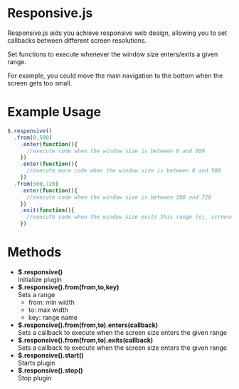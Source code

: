 Responsive.js
=============

Responsive.js aids you achieve responsive web design, allowing you to set callbacks between different screen resolutions.

Set functions to execute whenever the window  size enters/exits a given range.

For example, you could move the main navigation to the bottom when the screen gets too small.

Example Usage
=============
```javascript
$.responsive()
  .from(0,500)
    .enter(function(){
      //execute code when the window size is between 0 and 500
    })
    .enter(function(){
      //execute more code when the window size is between 0 and 500
    })
  .from(500,720)
    .enter(function(){
      //execute code when the window size is between 500 and 720
    })
    .exit(function(){
      //execute code when the window size exits this range (ej. screens bigger than 500)
    })
```

Methods
=======


<ul>
<li><strong>$.responsive()</strong><br/>
Initialize plugin</li>
  
<li><strong>$.responsive().from(from,to,key)</strong><br/>
  Sets a range<br/>
    <ul>
      <li>from: min width</li>
      <li>to: max width</li>
      <li>key: range name</li>
    </ul>
</li>

<li><strong>$.responsive().from(from,to).enters(callback)</strong>
<br/>Sets a callback to execute when the screen size enters the given range</li>
    
<li><strong>$.responsive().from(from,to).exits(callback)</strong><br/>
Sets a callback to execute when the screen size enters the given range</li>

<li><strong>$.responsive().start()</strong>
<br/>Starts plugin</li>  
<li><strong>$.responsive().stop()</strong>
<br/>Stop plugin</li>
</ul>